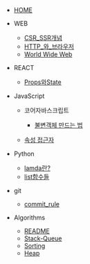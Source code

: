 * [HOME](/)
* WEB
    * [CSR_SSR개념](/WEB/CSR_SSR.md)
    * [HTTP_와_브라우저](/WEB/about_HTTP.md)
    * [World Wide Web](/WEB/WorldWideWeb.md)

* REACT
    * [Props와State](/REACT/Props와State.md)

* JavaScript
    * 코어자바스크립트
        * [불변객체 만드는 법](/JS/코어자바스크립트/data_type.md)
    
    * [속성 접근자](/JS/property_accessors.md)

* Python
    * [lamda란?](/Python/lambda.md)
    * [list함수들](/Python/list_func.md)

* git
    * [commit_rule](/GIT/commit형식.md)

* Algorithms
    * [README](/[프로그래머스]Algorithms/Algorithms.md)
    * [Stack-Queue](/[프로그래머스]Algorithms/stack-queue/python_stack_q.md)
    * [Sorting](/[프로그래머스]Algorithms/sorting.md)
    * [Heap](/[프로그래머스]Algorithms/heap.md)
<!-- * [JS로 힙 구현](/JS/heap_by_JS.js) -->

<!-- * Algorithms
    *[문제_모아보기](/Algorithms.md)
    * HASH
        * [not_completed_player](/Algorithms/not_completed_player.md)
        * [coustume](/Algorithms/coustume.md)

    * Stack&Queue
        * [스택-큐 개념](/Algorigthms/python_stack_q.md)
        * [project_speed](/Algorithms/project_speed.md) -->